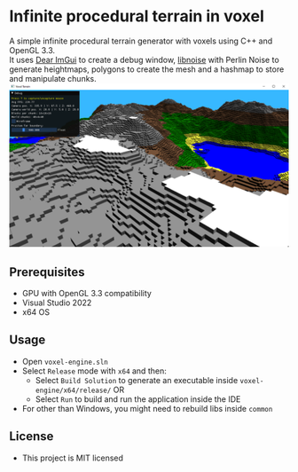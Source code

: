 # Infinite procedural terrain in voxel
A simple infinite procedural terrain generator with voxels using C++ and OpenGL 3.3.  
It uses [Dear ImGui](https://github.com/ocornut/imgui) to create a debug window, [libnoise](https://libnoise.sourceforge.net/) with Perlin Noise to generate heightmaps, polygons to create the mesh and a hashmap to store and manipulate chunks.  
![Image of the application running](docs/images/example.png)

## Prerequisites
- GPU with OpenGL 3.3 compatibility
- Visual Studio 2022
- x64 OS

## Usage
- Open `voxel-engine.sln`
- Select `Release` mode with `x64` and then: 
	- Select `Build Solution` to generate an executable inside `voxel-engine/x64/release/` OR
	- Select `Run` to build and run the application inside the IDE
- For other than Windows, you might need to rebuild libs inside `common`

## License
- This project is MIT licensed